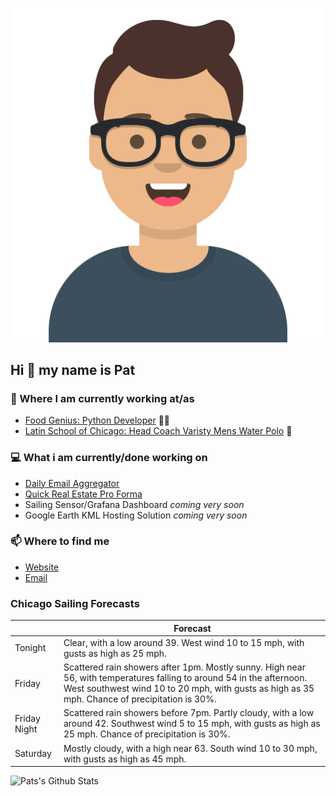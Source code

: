 [![Social banner for p-j-falconer](https://raw.githubusercontent.com/P-J-FALCONER/P-J-FALCONER/master/assets/avataaars.svg)](https://patfalconer.com/)
## Hi :wave: my name is Pat

### 💼 Where I am currently working at/as
- [Food Genius: Python Developer](https://getfoodgenius.com/) 🍔🐍
- [Latin School of Chicago: Head Coach Varisty Mens Water Polo](https://www.latinschool.org/) 🤽


### 💻 What i am currently/done working on
 - [Daily Email Aggregator](https://github.com/P-J-FALCONER/dott_daily_mail)
 - [Quick Real Estate Pro Forma](https://github.com/P-J-FALCONER/henry)
 - Sailing Sensor/Grafana Dashboard *coming very soon*
 - Google Earth KML Hosting Solution *coming very soon*

### 📫 Where to find me
 - [Website](https://patfalconer.com/)
 - [Email](mailto:patrick.j.falconer@gmail.com)


### Chicago Sailing Forecasts
|   | Forecast  |
|---|---|
| Tonight | Clear, with a low around 39. West wind 10 to 15 mph, with gusts as high as 25 mph. |
| Friday | Scattered rain showers after 1pm. Mostly sunny. High near 56, with temperatures falling to around 54 in the afternoon. West southwest wind 10 to 20 mph, with gusts as high as 35 mph. Chance of precipitation is 30%. |
| Friday Night | Scattered rain showers before 7pm. Partly cloudy, with a low around 42. Southwest wind 5 to 15 mph, with gusts as high as 25 mph. Chance of precipitation is 30%. |
| Saturday | Mostly cloudy, with a high near 63. South wind 10 to 30 mph, with gusts as high as 45 mph. |

![Pats's Github Stats](https://github-readme-stats.vercel.app/api?username=p-j-falconer&show_icons=true&theme=radical)
